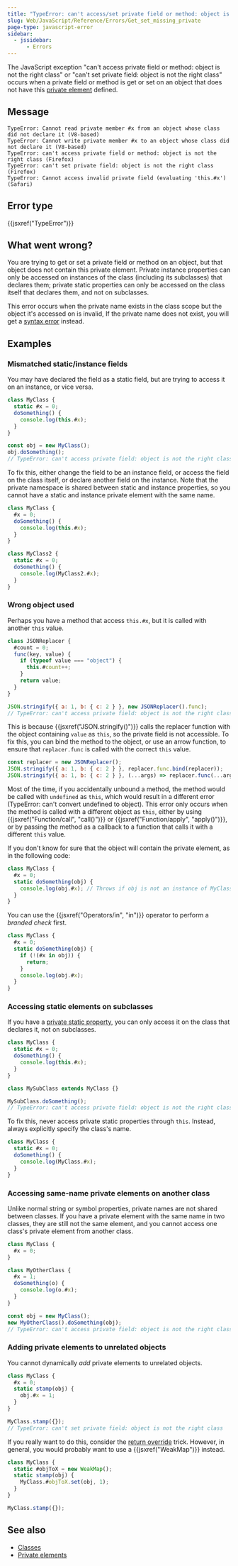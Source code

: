 ```yaml
---
title: "TypeError: can't access/set private field or method: object is not the right class"
slug: Web/JavaScript/Reference/Errors/Get_set_missing_private
page-type: javascript-error
sidebar:
  - jssidebar:
      - Errors
---
```


The JavaScript exception "can't access private field or method: object is not the right class" or "can't set private field: object is not the right class" occurs when a private field or method is get or set on an object that does not have this [private element](/en-US/docs/Web/JavaScript/Reference/Classes/Private_elements) defined.

## Message

```plain
TypeError: Cannot read private member #x from an object whose class did not declare it (V8-based)
TypeError: Cannot write private member #x to an object whose class did not declare it (V8-based)
TypeError: can't access private field or method: object is not the right class (Firefox)
TypeError: can't set private field: object is not the right class (Firefox)
TypeError: Cannot access invalid private field (evaluating 'this.#x') (Safari)
```

## Error type

{{jsxref("TypeError")}}

## What went wrong?

You are trying to get or set a private field or method on an object, but that object does not contain this private element. Private instance properties can only be accessed on instances of the class (including its subclasses) that declares them; private static properties can only be accessed on the class itself that declares them, and not on subclasses.

This error occurs when the private name exists in the class scope but the object it's accessed on is invalid, If the private name does not exist, you will get a [syntax error](/en-US/docs/Web/JavaScript/Reference/Errors/Undeclared_private_field_or_method) instead.

## Examples

### Mismatched static/instance fields

You may have declared the field as a static field, but are trying to access it on an instance, or vice versa.

```js example-bad
class MyClass {
  static #x = 0;
  doSomething() {
    console.log(this.#x);
  }
}

const obj = new MyClass();
obj.doSomething();
// TypeError: can't access private field: object is not the right class
```

To fix this, either change the field to be an instance field, or access the field on the class itself, or declare another field on the instance. Note that the private namespace is shared between static and instance properties, so you cannot have a static and instance private element with the same name.

```js example-good
class MyClass {
  #x = 0;
  doSomething() {
    console.log(this.#x);
  }
}

class MyClass2 {
  static #x = 0;
  doSomething() {
    console.log(MyClass2.#x);
  }
}
```

### Wrong object used

Perhaps you have a method that access `this.#x`, but it is called with another `this` value.

```js example-bad
class JSONReplacer {
  #count = 0;
  func(key, value) {
    if (typeof value === "object") {
      this.#count++;
    }
    return value;
  }
}

JSON.stringify({ a: 1, b: { c: 2 } }, new JSONReplacer().func);
// TypeError: can't access private field: object is not the right class
```

This is because {{jsxref("JSON.stringify()")}} calls the replacer function with the object containing `value` as `this`, so the private field is not accessible. To fix this, you can bind the method to the object, or use an arrow function, to ensure that `replacer.func` is called with the correct `this` value.

```js example-good
const replacer = new JSONReplacer();
JSON.stringify({ a: 1, b: { c: 2 } }, replacer.func.bind(replacer));
JSON.stringify({ a: 1, b: { c: 2 } }, (...args) => replacer.func(...args));
```

Most of the time, if you accidentally unbound a method, the method would be called with `undefined` as `this`, which would result in a different error (TypeError: can't convert undefined to object). This error only occurs when the method is called with a different object as `this`, either by using {{jsxref("Function/call", "call()")}} or {{jsxref("Function/apply", "apply()")}}, or by passing the method as a callback to a function that calls it with a different `this` value.

If you don't know for sure that the object will contain the private element, as in the following code:

```js
class MyClass {
  #x = 0;
  static doSomething(obj) {
    console.log(obj.#x); // Throws if obj is not an instance of MyClass
  }
}
```

You can use the {{jsxref("Operators/in", "in")}} operator to perform a _branded check_ first.

```js
class MyClass {
  #x = 0;
  static doSomething(obj) {
    if (!(#x in obj)) {
      return;
    }
    console.log(obj.#x);
  }
}
```

### Accessing static elements on subclasses

If you have a [private static property](/en-US/docs/Web/JavaScript/Reference/Classes/Private_elements#private_static_fields), you can only access it on the class that declares it, not on subclasses.

```js example-bad
class MyClass {
  static #x = 0;
  doSomething() {
    console.log(this.#x);
  }
}

class MySubClass extends MyClass {}

MySubClass.doSomething();
// TypeError: can't access private field: object is not the right class
```

To fix this, never access private static properties through `this`. Instead, always explicitly specify the class's name.

```js example-good
class MyClass {
  static #x = 0;
  doSomething() {
    console.log(MyClass.#x);
  }
}
```

### Accessing same-name private elements on another class

Unlike normal string or symbol properties, private names are not shared between classes. If you have a private element with the same name in two classes, they are still not the same element, and you cannot access one class's private element from another class.

```js example-bad
class MyClass {
  #x = 0;
}

class MyOtherClass {
  #x = 1;
  doSomething(o) {
    console.log(o.#x);
  }
}

const obj = new MyClass();
new MyOtherClass().doSomething(obj);
// TypeError: can't access private field: object is not the right class
```

### Adding private elements to unrelated objects

You cannot dynamically _add_ private elements to unrelated objects.

```js example-bad
class MyClass {
  #x = 0;
  static stamp(obj) {
    obj.#x = 1;
  }
}

MyClass.stamp({});
// TypeError: can't set private field: object is not the right class
```

If you really want to do this, consider the [return override](/en-US/docs/Web/JavaScript/Reference/Classes/Private_elements#returning_overriding_object) trick. However, in general, you would probably want to use a {{jsxref("WeakMap")}} instead.

```js example-good
class MyClass {
  static #objToX = new WeakMap();
  static stamp(obj) {
    MyClass.#objToX.set(obj, 1);
  }
}

MyClass.stamp({});
```

## See also

- [Classes](/en-US/docs/Web/JavaScript/Reference/Classes)
- [Private elements](/en-US/docs/Web/JavaScript/Reference/Classes/Private_elements)
